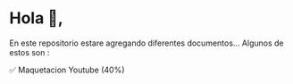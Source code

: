# Hola 🙋,

En este repositorio estare agregando diferentes documentos...
Algunos de estos son :

✅ Maquetacion Youtube (40%)
